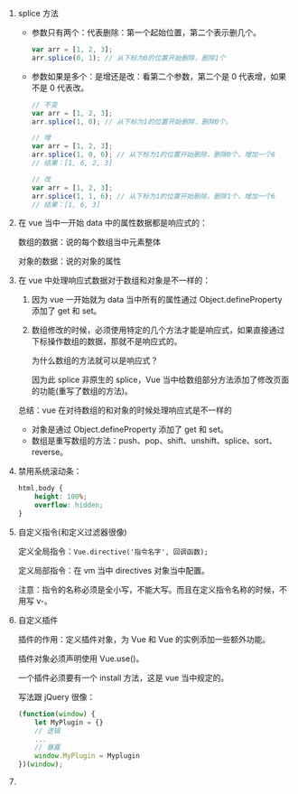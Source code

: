 1. splice 方法
   - 参数只有两个：代表删除：第一个起始位置，第二个表示删几个。
   
     ```js
     var arr = [1, 2, 3];
     arr.splice(0, 1); // 从下标为0的位置开始删除，删除1个
     ```
   
     
   
   - 参数如果是多个：是增还是改：看第二个参数，第二个是 0 代表增，如果不是 0 代表改。
   
     ```js
     // 不变
     var arr = [1, 2, 3];
     arr.splice(1, 0); // 从下标为1的位置开始删除，删除0个。
     ```
   
     ```js
     // 增
     var arr = [1, 2, 3];
     arr.splice(1, 0, 6); // 从下标为1的位置开始删除，删除0个，增加一个6
     // 结果：[1, 6, 2, 3]
     ```
   
     ```js
     // 改
     var arr = [1, 2, 3];
     arr.splice(1, 1, 6); // 从下标为1的位置开始删除，删除1个，增加一个6
     // 结果：[1, 6, 3]
     ```
   
     
   
2. 在 vue 当中一开始 data 中的属性数据都是响应式的：

   数组的数据：说的每个数组当中元素整体

   对象的数据：说的对象的属性

3. 在 vue 中处理响应式数据对于数组和对象是不一样的：

   1. 因为 vue 一开始就为 data 当中所有的属性通过 Object.defineProperty 添加了 get 和 set。

   2. 数组修改的时候，必须使用特定的几个方法才能是响应式，如果直接通过下标操作数组的数据，那就不是响应式的。

      为什么数组的方法就可以是响应式？

      因为此 splice 非原生的 splice，Vue 当中给数组部分方法添加了修改页面的功能(重写了数组的方法)。

   总结：vue 在对待数组的和对象的时候处理响应式是不一样的

   - 对象是通过 Object.defineProperty 添加了 get 和 set。
   - 数组是重写数组的方法：push、pop、shift、unshift、splice、sort、reverse。

4. 禁用系统滚动条：

   ```css
   html,body {
       height: 100%;
       overflow: hidden;
   }
   ```

   

5. 自定义指令(和定义过滤器很像)

   定义全局指令：`Vue.directive('指令名字', 回调函数);`

   定义局部指令：在 vm 当中 directives 对象当中配置。

   注意：指令的名称必须是全小写，不能大写。而且在定义指令名称的时候，不用写 v-。

6. 自定义插件

   插件的作用：定义插件对象，为 Vue 和 Vue 的实例添加一些额外功能。

   插件对象必须声明使用 Vue.use()。

   一个插件必须要有一个 install 方法，这是 vue 当中规定的。

   写法跟 jQuery 很像：

   ```js
   (function(window) {
       let MyPlugin = {}
       // 逻辑
       ...
       // 暴露
       window.MyPlugin = Myplugin
   })(window);
   ```

   

7. 































































































































































